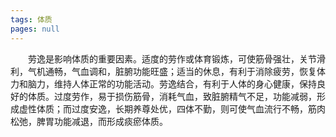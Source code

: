 ```yaml
---
tags: 体质
pages: null
---
```

&emsp;&emsp;劳逸是影响体质的重要因素。适度的劳作或体育锻炼，可使筋骨强壮，关节滑利，气机通畅，气血调和，脏腑功能旺盛；适当的休息，有利于消除疲劳，恢复体力和脑力，维持人体正常的功能活动。劳逸结合，有利于人体的身心健康，保持良好的体质。过度劳作，易于损伤筋骨，消耗气血，致脏腑精气不足，功能减弱，形成虚性体质；而过度安逸，长期养尊处优，四体不勤，则可使气血流行不畅，筋肉松弛，脾胃功能减退，而形成痰瘀体质。